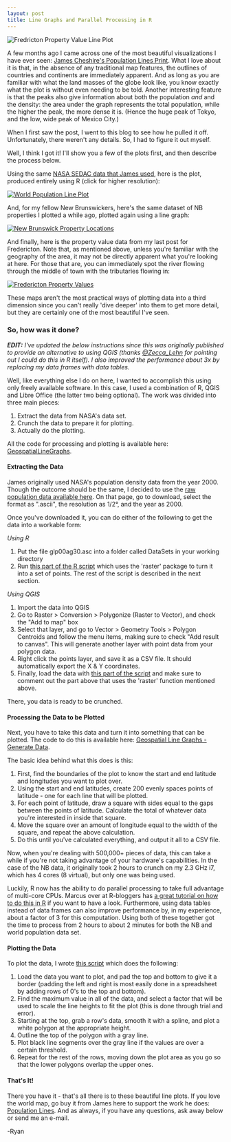 ```yaml
---
layout: post
title: Line Graphs and Parallel Processing in R
---
```


![Fredricton Property Value Line Plot](http://i.imgur.com/xWCF5jN.png)

A few months ago I came across one of the most beautiful visualizations I have ever seen: [James Cheshire's Population Lines Print](http://spatial.ly/2013/09/population-lines/). What I love about it is that, in the absence of any traditional map features, the outlines of countries and continents are immediately apparent. And as long as you are familiar with what the land masses of the globe look like, you know exactly what the plot is without even needing to be told. Another interesting feature is that the peaks also give information about both the population _and_ and the density: the area under the graph represents the total population, while the higher the peak, the more dense it is. (Hence the huge peak of Tokyo, and the low, wide peak of Mexico City.)

When I first saw the post, I went to this blog to see how he pulled it off. Unfortunately, there weren't any details. So, I had to figure it out myself.

Well, I think I got it! I'll show you a few of the plots first, and then describe the process below.

Using the same [NASA SEDAC data that James used](http://sedac.ciesin.columbia.edu/data/set/gpw-v3-population-count), here is the plot, produced entirely using R (click for higher resolution):

[![World Population Line Plot](http://i.imgur.com/SnWymMz.png)](http://i.imgur.com/A8FlGkz.png)

And, for my fellow New Brunswickers, here's the same dataset of NB properties I plotted a while ago, plotted again using a line graph:

[![New Brunswick Property Locations](http://i.imgur.com/0R4daMp.png)](http://i.imgur.com/8yUtXIu.png)

And finally, here is the property value data from my last post for Fredericton. Note that, as mentioned above, unless you're familiar with the geography of the area, it may not be directly apparent what you're looking at here. For those that are, you can immediately spot the river flowing through the middle of town with the tributaries flowing in:

[![Fredericton Property Values](http://i.imgur.com/O1eIg5u.png)](http://i.imgur.com/6TDo0Sf.png)

These maps aren't the most practical ways of plotting data into a third dimension since you can't really 'dive deeper' into them to get more detail, but they are certainly one of the most beautiful I've seen.

### So, how was it done?

_**EDIT:** I've updated the below instructions since this was originally published to provide an alternative to using QGIS (thanks [@Zecca_Lehn](https://twitter.com/zecca_lehn) for pointing out I could do this in R itself). I also improved the performance about 3x by replacing my data frames with data tables._

Well, like everything else I do on here, I wanted to accomplish this using only freely available software. In this case, I used a combination of R, QGIS and Libre Office (the latter two being optional). The work was divided into three main pieces:

1.  Extract the data from NASA's data set.
2.  Crunch the data to prepare it for plotting.
3.  Actually do the plotting.

All the code for processing and plotting is available here: [GeospatialLineGraphs](https://github.com/Brideau/GeospatialLineGraphs).

#### Extracting the Data

James originally used NASA's population density data from the year 2000. Though the outcome should be the same, I decided to use the [raw population data available here](http://sedac.ciesin.columbia.edu/data/set/gpw-v3-population-count). On that page, go to download, select the format as ".ascii", the resolution as 1/2°, and the year as 2000.

Once you've downloaded it, you can do either of the following to get the data into a workable form:

_Using R_

1.  Put the file glp00ag30.asc into a folder called DataSets in your working directory
2.  Run [this part of the R script](https://github.com/Brideau/GeospatialLineGraphs/blob/master/01GenerateData.R#L21) which uses the 'raster' package to turn it into a set of points. The rest of the script is described in the next section.

_Using QGIS_

1.  Import the data into QGIS
2.  Go to Raster > Conversion > Polygonize (Raster to Vector), and check the "Add to map" box
3.  Select that layer, and go to Vector > Geometry Tools > Polygon Centroids and follow the menu items, making sure to check "Add result to canvas". This will generate another layer with point data from your polygon data.
4.  Right click the points layer, and save it as a CSV file. It should automatically export the X & Y coordinates.
5.  Finally, load the data with [this part of the script](https://github.com/Brideau/GeospatialLineGraphs/blob/master/01GenerateData.R#L29) and make sure to comment out the part above that uses the 'raster' function mentioned above.

There, you data is ready to be crunched.

#### Processing the Data to be Plotted

Next, you have to take this data and turn it into something that can be plotted. The code to do this is available here: [Geospatial Line Graphs - Generate Data](https://github.com/Brideau/GeospatialLineGraphs/blob/master/01GenerateData.R).

The basic idea behind what this does is this:

1.  First, find the boundaries of the plot to know the start and end latitude and longitudes you want to plot over.
2.  Using the start and end latitudes, create 200 evenly spaces points of latitude - one for each line that will be plotted.
3. For each point of latitude, draw a square with sides equal to the gaps between the points of latitude. Calculate the total of whatever data you're interested in inside that square.
4.  Move the square over an amount of longitude equal to the width of the square, and repeat the above calculation.
5. Do this until you've calculated everything, and output it all to a CSV file.

Now, when you're dealing with 500,000+ pieces of data, this can take a while if you're not taking advantage of your hardware's capabilities. In the case of the NB data, it originally took 2 hours to crunch on my 2.3 GHz i7, which has 4 cores (8 virtual), but only one was being used.

Luckily, R now has the ability to do parallel processing to take full advantage of multi-core CPUs. Marcus over at R-bloggers has [a great tutorial on how to do this in R](http://www.r-bloggers.com/a-brief-foray-into-parallel-processing-with-r/) if you want to have a look. Furthermore, using data tables instead of data frames can also improve performance by, in my experience, about a factor of 3 for this computation. Using both of these together got the time to process from 2 hours to about 2 minutes for both the NB and world population data set.

#### Plotting the Data

To plot the data, I wrote [this script](https://github.com/Brideau/GeospatialLineGraphs/blob/master/02PlotData.R) which does the following:

1.  Load the data you want to plot, and pad the top and bottom to give it a border (padding the left and right is most easily done in a spreadsheet by adding rows of 0's to the top and bottom).
2.  Find the maximum value in all of the data, and select a factor that will be used to scale the line heights to fit the plot (this is done through trial and error).
3.  Starting at the top, grab a row's data, smooth it with a spline, and plot a white polygon at the appropriate height.
4. Outline the top of the polygon with a gray line.
5. Plot black line segments over the gray line if the values are over a certain threshold.
6. Repeat for the rest of the rows, moving down the plot area as you go so that the lower polygons overlap the upper ones.

#### That's It!

There you have it - that's all there is to these beautiful line plots. If you love the world map, go buy it from James here to support the work he does: [Population Lines](http://spatial.ly/2013/09/population-lines/). And as always, if you have any questions, ask away below or send me an e-mail.

-Ryan